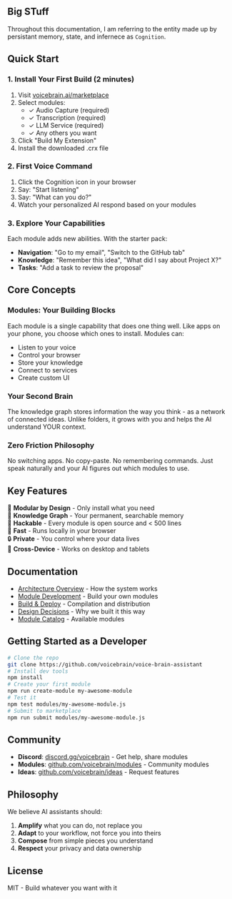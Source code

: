 ## Big STuff
Throughout this documentation, I am referring to the entity made up by persistant memory, state, and infernece as `Cognition`.
## Quick Start
### 1. Install Your First Build (2 minutes)
1. Visit [voicebrain.ai/marketplace](https://voicebrain.ai/marketplace)
2. Select modules:
   - ✓ Audio Capture (required)
   - ✓ Transcription (required)
   - ✓ LLM Service (required)
   - ✓ Any others you want
3. Click "Build My Extension"
4. Install the downloaded .crx file
### 2. First Voice Command
1. Click the Cognition icon in your browser
2. Say: "Start listening"
3. Say: "What can you do?"
4. Watch your personalized AI respond based on your modules
### 3. Explore Your Capabilities
Each module adds new abilities. With the starter pack:
- **Navigation**: "Go to my email", "Switch to the GitHub tab"
- **Knowledge**: "Remember this idea", "What did I say about Project X?"
- **Tasks**: "Add a task to review the proposal"
## Core Concepts
### Modules: Your Building Blocks
Each module is a single capability that does one thing well. Like apps on your phone, you choose which ones to install. Modules can:
- Listen to your voice
- Control your browser  
- Store your knowledge
- Connect to services
- Create custom UI
### Your Second Brain
The knowledge graph stores information the way you think - as a network of connected ideas. Unlike folders, it grows with you and helps the AI understand YOUR context.
### Zero Friction Philosophy
No switching apps. No copy-paste. No remembering commands. Just speak naturally and your AI figures out which modules to use.
## Key Features
🎯 **Modular by Design** - Only install what you need  
🧠 **Knowledge Graph** - Your permanent, searchable memory  
🔧 **Hackable** - Every module is open source and < 500 lines  
🚀 **Fast** - Runs locally in your browser  
🔒 **Private** - You control where your data lives  
📱 **Cross-Device** - Works on desktop and tablets  
## Documentation
- [Architecture Overview](./ARCHITECTURE.md) - How the system works
- [Module Development](./MODULES.md) - Build your own modules  
- [Build & Deploy](./BUILD-AND-DEPLOY.md) - Compilation and distribution
- [Design Decisions](./DECISIONS.md) - Why we built it this way
- [Module Catalog](./MODULE-CATALOG.md) - Available modules
## Getting Started as a Developer
```bash
# Clone the repo
git clone https://github.com/voicebrain/voice-brain-assistant
# Install dev tools
npm install
# Create your first module
npm run create-module my-awesome-module
# Test it
npm test modules/my-awesome-module.js
# Submit to marketplace
npm run submit modules/my-awesome-module.js
```
## Community
- **Discord**: [discord.gg/voicebrain](https://discord.gg/voicebrain) - Get help, share modules
- **Modules**: [github.com/voicebrain/modules](https://github.com/voicebrain/modules) - Community modules
- **Ideas**: [github.com/voicebrain/ideas](https://github.com/voicebrain/ideas) - Request features
## Philosophy
We believe AI assistants should:
1. **Amplify** what you can do, not replace you
2. **Adapt** to your workflow, not force you into theirs
3. **Compose** from simple pieces you understand
4. **Respect** your privacy and data ownership
## License
MIT - Build whatever you want with it
